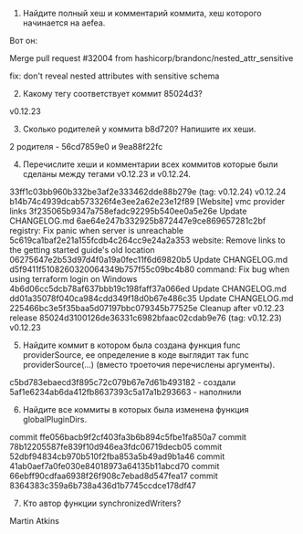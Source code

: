 1. Найдите полный хеш и комментарий коммита, хеш которого начинается на aefea.

Вот он:

Merge pull request #32004 from hashicorp/brandonc/nested_attr_sensitive
    
fix: don't reveal nested attributes with sensitive schema

2. Какому тегу соответствует коммит 85024d3?

v0.12.23

3. Сколько родителей у коммита b8d720? Напишите их хеши.

2 родителя - 56cd7859e0 и 9ea88f22fc

4. Перечислите хеши и комментарии всех коммитов которые были сделаны между тегами v0.12.23 и v0.12.24.

33ff1c03bb960b332be3af2e333462dde88b279e (tag: v0.12.24) v0.12.24
b14b74c4939dcab573326f4e3ee2a62e23e12f89 [Website] vmc provider links
3f235065b9347a758efadc92295b540ee0a5e26e Update CHANGELOG.md
6ae64e247b332925b872447e9ce869657281c2bf registry: Fix panic when server is unreachable
5c619ca1baf2e21a155fcdb4c264cc9e24a2a353 website: Remove links to the getting started guide's old location
06275647e2b53d97d4f0a19a0fec11f6d69820b5 Update CHANGELOG.md
d5f9411f5108260320064349b757f55c09bc4b80 command: Fix bug when using terraform login on Windows
4b6d06cc5dcb78af637bbb19c198faff37a066ed Update CHANGELOG.md
dd01a35078f040ca984cdd349f18d0b67e486c35 Update CHANGELOG.md
225466bc3e5f35baa5d07197bbc079345b77525e Cleanup after v0.12.23 release
85024d3100126de36331c6982bfaac02cdab9e76 (tag: v0.12.23) v0.12.23

5. Найдите коммит в котором была создана функция func providerSource, ее определение в коде выглядит 
так func providerSource(...) (вместо троеточия перечислены аргументы).

c5bd783ebaecd3f895c72c079b67e7d61b493182 - создали
5af1e6234ab6da412fb8637393c5a17a1b293663 - наполнили

6. Найдите все коммиты в которых была изменена функция globalPluginDirs.

commit ffe056bacb9f2cf403fa3b6b894c5fbe1fa850a7
commit 78b12205587fe839f10d946ea3fdc06719decb05
commit 52dbf94834cb970b510f2fba853a5b49ad9b1a46
commit 41ab0aef7a0fe030e84018973a64135b11abcd70
commit 66ebff90cdfaa6938f26f908c7ebad8d547fea17
commit 8364383c359a6b738a436d1b7745ccdce178df47

7. Кто автор функции synchronizedWriters?

Martin Atkins